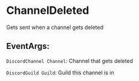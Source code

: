 ChannelDeleted
==============
Gets sent when a channel gets deleted

## EventArgs:

`DiscordChannel Channel`: Channel that gets deleted

`DiscordGuild Guild`: Guild this channel is in
